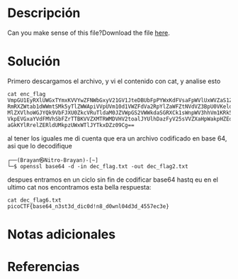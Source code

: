 # Descripción
Can you make sense of this file?Download the file [here](https://artifacts.picoctf.net/c/476/enc_flag).
# Solución 
Primero descargamos el archivo, y vi el contenido con cat, y analise esto 
```
cat enc_flag
VmpGU1EyRXlUWGxTYmxKVVYwZFNWbGxyV21GV1JteDBUbFpPYWxKdFVsaFpWVlUxWVZaS1ZWWnVh
RmRXZWtab1dWWmtSMk5yTlZWWApiVVpUVm10d1VWZFdVa2RpYlZaWFZtNVdVZ3BpU0VKeldWUkNk
MlZXVlhoWGJYQk9VbFJXU0ZkcVRuTldaM0JZVWpGS2VWWkdaSGRXCk1sWnpWV3hhVm1KRk5XOVVW
VkpEVGxaYVdFMVhSbFZrTTBKVVZXMTRWMDVHV2toalJYUlhDazFyV25sVVZXaHpWakpHZEdWRlZs
aGkKYlRrelZERldUMkpzUWxWTlJYTkxDZz09Cg==
```
al tener los iguales me di cuenta que era un archivo codificado en base 64, asi que lo decodifique 
```
┌──(Brayan㉿Nitro-Brayan)-[~]
└─$ openssl base64 -d -in dec_flag.txt -out dec_flag2.txt
```
despues entramos en un ciclo sin fin de codificar base64 hastq eu en el ultimo cat nos encontramos esta bella respuesta: 
```
cat dec_flag6.txt
picoCTF{base64_n3st3d_dic0d!n8_d0wnl04d3d_4557ec3e}

```
# Notas adicionales 

# Referencias 
